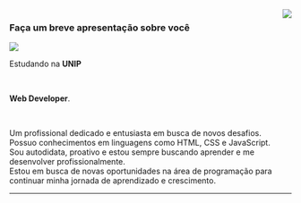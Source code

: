 <img align='right' src="https://github-readme-stats.vercel.app/api?username=andreyarriel&show_icons=true&title_color=783c00&text_color=af552e&icon_color=783c00&bg_color=f8efd4&cache_seconds=2300">

### Faça um breve apresentação sobre você

<img src="https://img.shields.io/static/v1?label=andreyarriel&message=Andrey Arriel&color=f8efd4&style=for-the-badge&logo=GitHub">

<p>

Estudando na **UNIP**
  
<br/>

**Web Developer**.

<br/>

Um profissional dedicado e entusiasta em busca de novos desafios.
<br/>Possuo conhecimentos em linguagens como HTML, CSS e JavaScript.
<br/>Sou autodidata, proativo e estou sempre buscando aprender e me desenvolver profissionalmente.
<br/> Estou em busca de novas oportunidades na área de programação para continuar minha jornada de aprendizado e crescimento.




</p>
<hr>
